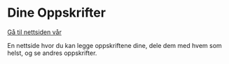 # Dine Oppskrifter

[Gå til nettsiden vår](https://dine-oppskrifter.no "Nettsiden til Dine Oppskrifter")

En nettside hvor du kan legge oppskriftene dine, dele dem med hvem som helst, og se andres oppskrifter.

